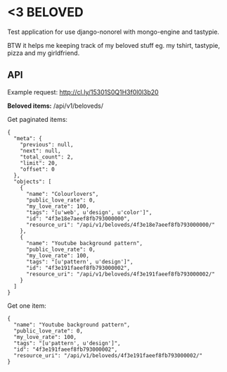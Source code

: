 <3 BELOVED
===========

Test application for use django-nonorel with mongo-engine and tastypie. 

BTW it helps me keeping track of my beloved stuff eg. my tshirt, tastypie, pizza and my girldfriend.


API
----

Example request: http://cl.ly/15301S0Q1H3f0l0l3b20


**Beloved items:**
    /api/v1/beloveds/


Get paginated items: 

```curl -X GET -H "Accept: application/json" localhost:8888/api/v1/beloveds/ 
{
  "meta": {
    "previous": null,
    "next": null,
    "total_count": 2,
    "limit": 20,
    "offset": 0
  },
  "objects": [
    {
      "name": "Colourlovers",
      "public_love_rate": 0,
      "my_love_rate": 100,
      "tags": "[u'web', u'design', u'color']",
      "id": "4f3e18e7aeef8fb793000000",
      "resource_uri": "/api/v1/beloveds/4f3e18e7aeef8fb793000000/"
    },
    {
      "name": "Youtube background pattern",
      "public_love_rate": 0,
      "my_love_rate": 100,
      "tags": "[u'pattern', u'design']",
      "id": "4f3e191faeef8fb793000002",
      "resource_uri": "/api/v1/beloveds/4f3e191faeef8fb793000002/"
    }
  ]
}
```

Get one item: 

```curl -X GET -H "Accept: application/json" localhost:8888/api/v1/beloveds/4f3e191faeef8fb793000002/
{
  "name": "Youtube background pattern",
  "public_love_rate": 0,
  "my_love_rate": 100,
  "tags": "[u'pattern', u'design']",
  "id": "4f3e191faeef8fb793000002",
  "resource_uri": "/api/v1/beloveds/4f3e191faeef8fb793000002/"
}
```